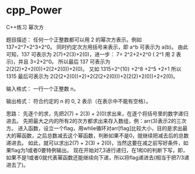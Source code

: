 # cpp_Power
C++练习 幂次方


题目描述：
任何一个正整数都可以用 2 的幂次方表示。例如 137=2^7+2^3+2^0。
同时约定次方用括号来表示，即 a^b 可表示为 a(b)。
由此可知，137 可表示为 2(7)+2(3)+2(0)，进一步：
7= 2^2+2+2^0  ( 2^1 用 2 表示)，并且 3=2+2^0。
所以最后 137 可表示为 2(2(2)+2+2(0))+2(2+2(0))+2(0)。
又如 1315=2^{10} +2^8 +2^5 +2+1
所以 1315 最后可表示为 2(2(2+2(0))+2)+2(2(2+2(0)))+2(2(2)+2(0))+2+2(0)。

输入格式：
一行一个正整数 n。

输出格式：
符合约定的 n 的 0, 2 表示（在表示中不能有空格）。

思路：
先逐个的求，先把2(7) + 2(3) + 2(0)求出来，在逐个将括号里的数字递归进去。
先把最大之内的所有2的次方都求出来存入数组，例：arr(3)表示2的三次方。
进入函数，设立一个flag，用whlie循环对arr[flag]比较大小，目的是求出最大的幂函数，之后总数减去这个幂函数，判断如果不是0，就继续把减去后的总数递进去。
如此，就可以求出2(7) + 2(3) + 2(0)，当然这要在减之前写好条件，如果flag为1或者0要特例输出。
现在开始对7,3进行递归，在1和0的判断下写，即，如果不是1或者0就代表幂函数还能继续向下递，所以将flag递进去(相当于把7/3递进去了)。
